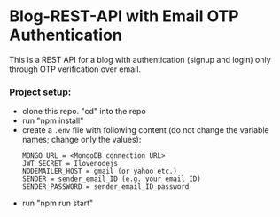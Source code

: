 # Blog-REST-API with Email OTP Authentication 
   This is a REST API for a blog with authentication (signup and login) only through OTP verification over email.

### Project setup:
- clone this repo. "cd" into the repo
- run "npm install"
- create a ```.env``` file with following content (do not change the variable names; change only the values):
  ```
  MONGO_URL = <MongoDB connection URL>
  JWT_SECRET = Ilovenodejs
  NODEMAILER_HOST = gmail (or yahoo etc.)
  SENDER = sender_email_ID (e.g. your email ID)
  SENDER_PASSWORD = sender_email_ID_password
  ```
- run "npm run start"
